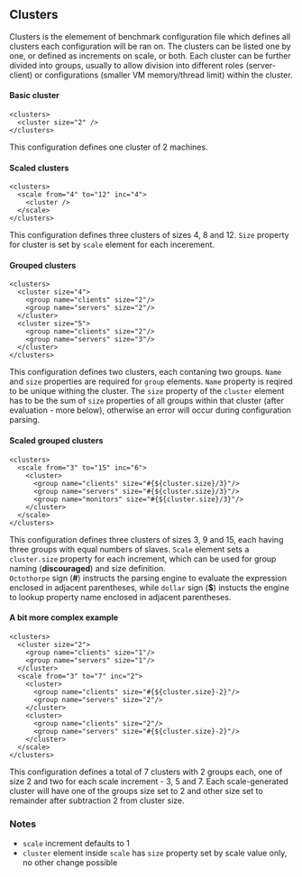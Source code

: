 ---
---

Clusters
--------

Clusters is the elemement of benchmark configuration file which defines all clusters each configuration will be ran on. The clusters can be listed one by one, or defined as increments on scale, or both. Each cluster can be further divided into groups, usually to allow division into different roles (server-client) or configurations (smaller VM memory/thread limit) within the cluster.

#### Basic cluster

    <clusters>
      <cluster size="2" />
    </clusters>

This configuration defines one cluster of 2 machines.

#### Scaled clusters

    <clusters>
      <scale from="4" to="12" inc="4">
        <cluster />
      </scale>
    </clusters>

This configuration defines three clusters of sizes 4, 8 and 12. `Size` property for cluster is set by `scale` element for each incerement.

#### Grouped clusters

    <clusters>
      <cluster size="4">
        <group name="clients" size="2"/>
        <group name="servers" size="2"/>
      </cluster> 
      <cluster size="5">
        <group name="clients" size="2"/>
        <group name="servers" size="3"/>
      </cluster>
    </clusters>

This configuration defines two clusters, each contaning two groups. `Name` and `size` properties are required for `group` elements. `Name` property is reqired to be unique withing the cluster. 
The `size` property of the `cluster` element has to be the sum of `size` properties of all groups within that cluster (after evaluation - more below), otherwise an error will occur during configuration parsing.

#### Scaled grouped clusters

    <clusters>
      <scale from="3" to="15" inc="6">
        <cluster>
          <group name="clients" size="#{${cluster.size}/3}"/>
          <group name="servers" size="#{${cluster.size}/3}"/>
          <group name="monitors" size="#{${cluster.size}/3}"/>
        </cluster> 
      </scale>
    </clusters>

This configuration defines three clusters of sizes 3, 9 and 15, each having three groups with equal numbers of slaves. `Scale` element sets a `cluster.size` property for each increment, which can be used for group naming (**discouraged**) and size definition.  
`Octothorpe` sign (**#**) instructs the parsing engine to evaluate the expression enclosed in adjacent parentheses, while `dollar` sign (**$**) instucts the engine to lookup property name enclosed in adjacent parentheses. 

#### A bit more complex example

    <clusters>
      <cluster size="2">
        <group name="clients" size="1"/>
        <group name="servers" size="1"/>
      </cluster> 
      <scale from="3" to="7" inc="2">
        <cluster>
          <group name="clients" size="#{${cluster.size}-2}"/>
          <group name="servers" size="2"/>
        </cluster> 
        <cluster>
          <group name="clients" size="2"/>
          <group name="servers" size="#{${cluster.size}-2}"/>
        </cluster> 
      </scale>
    </clusters>

This configuration defines a total of 7 clusters with 2 groups each, one of size 2 and two for each scale increment - 3, 5 and 7. Each scale-generated cluster will have one of the groups size set to 2 and other size set to remainder after subtraction 2 from cluster size.

### Notes

* `scale` increment defaults to 1
* `cluster` element inside `scale` has `size` property set by scale value only, no other change possible

